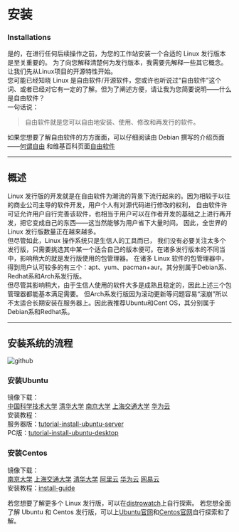 # 安装
### Installations


是的，在进行任何后续操作之前，为您的工作站安装一个合适的 Linux 发行版本是至关重要的。
为了向您解释清楚何为发行版本，我需要先解释一些其它概念。让我们先从Linux项目的开源特性开始。  
您可能已经知晓 Linux 是自由软件/开源软件，您或许也听说过“自由软件”这个词、或者已经对它有一定的了解。但为了阐述方便，请让我为您简要说明——什么是自由软件？  
一句话说：
> 自由软件就是您可以自由地安装、使用、修改和再发行的软件。  
  
如果您想要了解自由软件的方方面面，可以仔细阅读由 Debian 撰写的介绍页面——[何谓自由](https://www.debian.org/intro/free.zh-cn.html)
和维基百科页面[自由软件](https://zh.wikipedia.org/wiki/%E8%87%AA%E7%94%B1%E8%BD%AF%E4%BB%B6)  

---  

## 概述  
Linux 发行版的开发就是在自由软件为潮流的背景下流行起来的。因为相较于以往的商业公司主导的软件开发，用户个人有对源代码进行修改的权利，
自由软件许可证允许用户自行完善该软件，也相当于用户可以在作者开发的基础之上进行再开发，把它变成自己的东西——这当然能够为用户省下大量时间。
因此，全世界的 Linux 发行版数量正在越来越多。  
但尽管如此，Linux 操作系统只是生信人的工具而已，
我们没有必要关注太多个发行版，只需要挑选其中某一个适合自己的版本便可。在诸多发行版本的不同当中，影响稍大的就是发行版使用的包管理器。
在诸多 Linux 软件的包管理器中，得到用户认可较多的有三个：apt、yum、pacman+aur。其分别属于Debian系、Redhat系和Arch系发行版。  
但尽管其影响稍大，由于生信人使用的软件大多是成熟且稳定的，因此上述三个包管理器都能基本满足需要。
但Arch系发行版因为滚动更新等问题容易“滚崩”所以不太适合长期安装在服务器上。因此我推荐Ubuntu和Cent OS，其分别属于Debian系和Redhat系。  


---  

## 安装系统的流程  
![github](https://github.com/ChongHui-007/Linux-recipe-for-BMC-learners/blob/master/material/Installations-1.jpg)  
### 安装Ubuntu  
镜像下载：  
[中国科学技术大学](http://mirrors.ustc.edu.cn/ubuntu-releases/)    [清华大学](https://mirrors.tuna.tsinghua.edu.cn/ubuntu-releases/)    [南京大学](http://mirrors.nju.edu.cn/ubuntu-releases/)    [上海交通大学](http://ftp.sjtu.edu.cn/ubuntu-cd/)    [华为云](http://mirrors.huaweicloud.com/repository/ubuntu-releases/)  
安装教程：  
服务器版：[tutorial-install-ubuntu-server](https://tutorials.ubuntu.com/tutorial/tutorial-install-ubuntu-server)  
PC版：[tutorial-install-ubuntu-desktop](https://tutorials.ubuntu.com/tutorial/tutorial-install-ubuntu-desktop)  


### 安装Centos
镜像下载：  
[南京大学](http://mirrors.nju.edu.cn/centos/)    [上海交通大学](http://ftp.sjtu.edu.cn/centos/)    [清华大学](https://mirrors.tuna.tsinghua.edu.cn/centos/)    [阿里云](http://mirrors.aliyun.com/centos/)    [华为云](http://mirrors.huaweicloud.com/centos/)    [网易云](http://mirrors.163.com/centos/)  
安装教程：[install-guide](https://docs.centos.org/en-US/centos/install-guide/)


若您想要了解更多个 Linux 发行版，可以在[distrowatch](https://distrowatch.com/)上自行探索。
若您想全面了解 Ubuntu 和 Centos 发行版，可以上[Ubuntu官网](https://ubuntu.com/)和[Centos官网](https://www.centos.org/)自行探索和了解。
